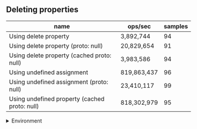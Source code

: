 ## Deleting properties

|name|ops/sec|samples|
|-|-|-|
|Using delete property|3,892,744|94|
|Using delete property (proto: null)|20,829,654|91|
|Using delete property (cached proto: null)|3,983,586|94|
|Using undefined assignment|819,863,437|96|
|Using undefined assignment (proto: null)|23,410,117|99|
|Using undefined property (cached proto: null)|818,302,979|95|


<details>
<summary>Environment</summary>

* __Machine:__ linux x64 | 4 vCPUs | 15.6GB Mem
* __Run:__ Tue Mar 12 2024 18:44:55 GMT+0000 (Coordinated Universal Time)
</details>

<!--
{"environment":{"platform":"linux","arch":"x64","cpus":4,"totalMemory":15.606491088867188},"benchmarks":[{"name":"Using delete property","opsSec":3892743.699560664,"samples":4},{"name":"Using delete property (proto: null)","opsSec":20829653.655546788,"samples":6},{"name":"Using delete property (cached proto: null)","opsSec":3983585.6303053712,"samples":4},{"name":"Using undefined assignment","opsSec":819863437.3852675,"samples":7},{"name":"Using undefined assignment (proto: null)","opsSec":23410116.987833936,"samples":5},{"name":"Using undefined property (cached proto: null)","opsSec":818302978.5280856,"samples":6}]}-->
